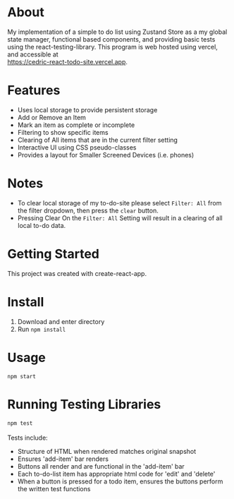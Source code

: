About
===================
My implementation of a simple to do list using Zustand Store as a my global state manager, functional based components, and providing basic tests using the react-testing-library. This program is web hosted using vercel, and accessible at <br/>https://cedric-react-todo-site.vercel.app. 

Features
===================
- Uses local storage to provide persistent storage
- Add or Remove an Item 
- Mark an item as complete or incomplete 
- Filtering to show specific items
- Clearing of All items that are in the current filter setting
- Interactive UI using CSS pseudo-classes
- Provides a layout for Smaller Screened Devices (i.e. phones)

Notes 
===================
- To clear local storage of my to-do-site please select ```Filter: All``` from the filter dropdown, then press the ```clear``` button.
- Pressing Clear On the ```Filter: All``` Setting will result in a clearing of all local to-do data.

Getting Started
===================
This project was created with create-react-app.

Install 
===================
1. Download and enter directory 
2. Run ```npm install```

Usage 
===================
```npm start```

Running Testing Libraries 
===================
```npm test```
<br><br>
Tests include: 
- Structure of HTML when rendered matches original snapshot 
- Ensures 'add-item' bar renders
- Buttons all render and are functional in the 'add-item' bar
- Each to-do-list item has appropriate html code for 'edit' and 'delete' 
- When a button is pressed for a todo item, ensures the buttons perform the written test functions

